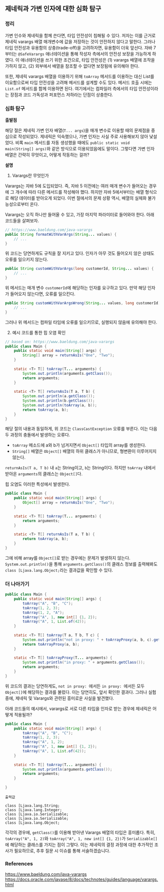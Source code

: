 ## 제네릭과 가변 인자에 대한 심화 탐구

### 정리

가변 인수와 제네릭을 함께 쓴다면, 타입 안전성이 침해될 수 있다. 저자는 이를 근거로 제네릭 varargs 배열 매개변수에 값을 저장하는 것이 안전하지 않다고 말한다. 그러나 타입 안전성과 유용함의 상충(trade-off)을 고려하자면, 유용함이 더욱 앞선다. 자바 7부터는 `@SafeVarargs` 애너테이션을 통해 작성자 측에서의 안전성 보장을 가능하게 하였다. 이 애너테이션을 쓰기 위한 조건으로, 타입 안전성은 (1) varargs 배열에 조작을 가하지 않고, (2) 외부에서 배열을 참조할 수 없다면 보장됨에 유의해야 한다.

또한, 제네릭 varargs 배열을 이용하기 위해 `toArray` 메서드를 이용하는 대신 List를 이요함으로써 타입 안전성을 고려해 메서드를 설계할 수도 있다. 메서드 호출 시에는 `List.of` 메서드를 함께 이용하면 된다. 여기에서는 컴파일러 측에서의 타입 안전성이라는 장점과 코드 가독성과 퍼포먼스 저하라는 단점이 상충한다.


### 심화 탐구

**출발점**

해당 절은 제네릭 가변 인자 배열(`T... args`)을 매개 변수로 이용할 때의 문제점을 중심으로 작성되었다. 제네릭은 익숙했으나, 가변 인자는 사실 주로 사용해보지 않아 낯설었다. 비록 `main` 메서드를 자동 생성했을 때에도 `public static void main(String[] args)`와 같은 방식으로 이용되었음에도 말이다. 그렇다면 가변 인자 배열은 간략히 무엇이고, 어떻게 작동하는 걸까?

**설명**

1. Varargs란 무엇인가

Varargs는 자바 5에 도입되었다. 즉, 자바 5 이전에는 여러 매개 변수가 들어오는 경우에 그 개수에 따라 다른 메서드를 작성해야 했다. 하지만 자바 5에서부터는 배열 형식으로 해당 데이터를 받아오게 되었다. 이번 절에서의 문제 상황 역시, 배열의 실체화 불가능성으로부터 온다.

Varargs는 오직 하나만 들어올 수 있고, 가장 마지막 파라미터로 들어와야 한다. 아래 코드들을 살펴보자.

```java
// https://www.baeldung.com/java-varargs
public String formatWithVarArgs(String... values) {
    // ...
}
```

위 코드는 당연하게도 규칙을 잘 지키고 있다. 인자가 아무 것도 들어오지 않은 상태도 오류를 일으키지 않는다.

```java
public String customWithVarArgs(long customerId, String... values) {
    // ...
}
```

위 메서드는 매개 변수 `customerId`에 해당하는 인자를 요구하고 있다. 만약 해당 인자가 들어오지 않는다면, 오류를 일으킨다.

```java
public String customWithVarArgsWrong(String... values, long customerId) {
    // ...
}
```

그러나 위 메서드는 컴파일 타임에 오류를 일으키므로, 실행되지 않음에 유의해야 한다.

2. 예시 코드를 통한 힙 오염 확인

```java
// based on: https://www.baeldung.com/java-varargs
public class Main {
	public static void main(String[] args) {
		String[] array = returnAsIs("One", "Two");
	}
	 
	static <T> T[] toArray(T... arguments) {
        System.out.println(arguments.getClass());
		return arguments;
	}
	
	static <T> T[] returnAsIs(T a, T b) {
        System.out.println(a.getClass());
		System.out.println(b.getClass());
		System.out.println(toArray(a, b));
	    return toArray(a, b);
	}
}
```

해당 절의 내용과 동일하게, 위 코드는 `ClassCastException` 오류를 부른다. 이는 다음 두 과정의 충돌에서 발생하는 오류다. 

- `toArray` 메소드에 a와 b가 넘겨지면서 `Object[]` 타입의 array를 생성한다.
- `String[]` 배열은 `Object[]` 배열의 하위 클래스가 아니므로, 형변환이 이루어지지 않는다. 

`returnAsIs(T a, T b)` 내 `a`는 String이고, `b`는 String이다. 하지만 `toArray` 내에서 받아온 `arguments`의 클래스는 `Object[]`다.

힙 오염도 이러한 특성에서 발생한다.

```java
public class Main {
	public static void main(String[] args) {
		Object[] array = returnAsIs("One", "Two");
	}
	 
	static <T> T[] toArray(T... arguments) {
		return arguments;
	}
	
	static <T> T[] returnAsIs(T a, T b) {
	    return toArray(a, b);
	}
}
```

그에 비해 array를 `Object[]`로 받는 경우에는 문제가 발생하지 않는다. `System.out.println()`을 통해 `arguments.getClass()`의 클래스 정보를 출력해봐도 `class [Ljava.lang.Object;`라는 결과값을 확인할 수 있다.

### 더 나아가기

```java
public class Main {
	public static void main(String[] args) {
		toArray("A", "B", "C");
        toArray(1, 2, 3);
        toArray(1, 2, "A");
        toArray("A", 1, new int[] {1, 2});
        toArray("A", 1, List.of(42));
	}
	 
	static <T> T[] toArray(T a, T b, T c) {
		System.out.println("not in proxy: " + toArrayProxy(a, b, c).getClass());
		return toArrayProxy(a, b);
	}
	
	static <T> T[] toArrayProxy(T... arguments) {
		System.out.println("in proxy: " + arguments.getClass());
		return arguments;
	}
}
```

위 코드의 결과는 당연하게도, `not in proxy: `에서든 `in proxy: `에서든 모두 `Object[]`에 해당하는 결과를 불렀다. 이는 당연히도, 앞서 확인한 결과다. 그러나 실험 중에, 제네릭 및 Varargs와 관련된 흥미로운 사실을 발견했다.

아래 코드들의 예시에서, varargs로 서로 다른 타입을 인자로 받는 경우에 제네릭은 어떻게 적용될까?

```java
public class Main {
	public static void main(String[] args) {
		toArray("A", "B", "C");
        toArray(1, 2, 3);
        toArray("A", 1, 2);
        toArray("A", 1, new int[] {1, 2});
        toArray("A", 1, List.of(42));
	}
	 
	static <T> T[] toArray(T... arguments) {
		System.out.println(arguments.getClass());
		return arguments;
	}
	
}
```

```
출력값

class [Ljava.lang.String;
class [Ljava.lang.Integer;
class [Ljava.io.Serializable;
class [Ljava.io.Serializable;
class [Ljava.lang.Object;
```

각각의 경우에, `getClass()`를 이용해 받아낸 Varargs 배열의 타입은 흥미롭다. 특히, `toArray("A", 1, 2)`와 `toArray("A", 1, new int[] {1, 2})`가 `Serializable[]`에 해당하는 클래스를 가지는 점이 그렇다. 이는 제네릭의 결정 과정에 대한 추가적인 조사가 필요하므로, 추후 질문 시 이슈를 통해 서술하겠습니다.

### References

https://www.baeldung.com/java-varargs
https://docs.oracle.com/javase/8/docs/technotes/guides/language/varargs.html